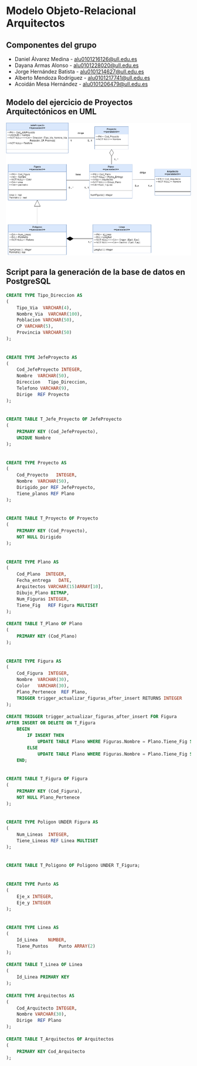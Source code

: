 # Modelo Objeto-Relacional Arquitectos

## Componentes del grupo
- Daniel Álvarez Medina - alu0101216126@ull.edu.es
- Dayana Armas Alonso - alu0101228020@ull.edu.es
- Jorge Hernández Batista - alu0101214627@ull.edu.es
- Alberto Mendoza Rodríguez - alu0101217741@ull.edu.es
- Acoidán Mesa Hernández - alu0101206479@ull.edu.es

## Modelo del ejercicio de Proyectos Arquitectónicos en UML

![Modelo arquitectos](modelo_UML_arquitectos.png)

## Script para la generación de la base de datos en PostgreSQL

```sql
CREATE TYPE Tipo_Direccion AS
( 
    Tipo_Via  VARCHAR(4),
    Nombre_Via  VARCHAR(100),
    Poblacion VARCHAR(50),
    CP VARCHAR(5),
    Provincia VARCHAR(50)
);


CREATE TYPE JefeProyecto AS
(
    Cod_JefeProyecto INTEGER,
    Nombre  VARCHAR(50),
    Direccion   Tipo_Direccion,
    Telefono VARCHAR(9),
    Dirige  REF Proyecto
);


CREATE TABLE T_Jefe_Proyecto OF JefeProyecto
(
    PRIMARY KEY (Cod_JefeProyecto),
    UNIQUE Nombre
);


CREATE TYPE Proyecto AS
(
    Cod_Proyecto   INTEGER,
    Nombre  VARCHAR(50),
    Dirigido_por REF JefeProyecto,
    Tiene_planos REF Plano
);


CREATE TABLE T_Proyecto OF Proyecto
(
    PRIMARY KEY (Cod_Proyecto),
    NOT NULL Dirigido
);


CREATE TYPE Plano AS
( 
    Cod_Plano  INTEGER,
    Fecha_entrega   DATE,
    Arquitectos VARCHAR(15)ARRAY[10],
    Dibujo_Plano BITMAP,
    Num_Figuras INTEGER,
    Tiene_Fig   REF Figura MULTISET
);

CREATE TABLE T_Plano OF Plano 
(
    PRIMARY KEY (Cod_Plano)
);


CREATE TYPE Figura AS 
(
    Cod_Figura  INTEGER,
    Nombre  VARCHAR(30),
    Color   VARCHAR(30),
    Plano_Pertenece  REF Plano,
    TRIGGER trigger_actualizar_figuras_after_insert RETURNS INTEGER
);

CREATE TRIGGER trigger_actualizar_figuras_after_insert FOR Figura
AFTER INSERT OR DELETE ON T_Figura
    BEGIN
        IF INSERT THEN
            UPDATE TABLE Plano WHERE Figuras.Nombre = Plano.Tiene_Fig SET Plano.Num_Figuras = Plano.Num_Figuras + 1;
        ELSE
            UPDATE TABLE Plano WHERE Figuras.Nombre = Plano.Tiene_Fig SET Plano.Num_Figuras = Plano.Num_Figuras - 1;
    END;


CREATE TABLE T_Figura OF Figura
(
    PRIMARY KEY (Cod_Figura),
    NOT NULL Plano_Pertenece
);


CREATE TYPE Poligon UNDER Figura AS 
(
    Num_Lineas  INTEGER,
    Tiene_Lineas REF Linea MULTISET
);


CREATE TABLE T_Poligono OF Poligono UNDER T_Figura;


CREATE TYPE Punto AS 
(
    Eje_x INTEGER,
    Eje_y INTEGER
);


CREATE TYPE Linea AS 
(
    Id_Linea    NUMBER,
    Tiene_Puntos    Punto ARRAY(2)
);

CREATE TABLE T_Linea OF Linea
(
    Id_Linea PRIMARY KEY
);

CREATE TYPE Arquitectos AS
(
    Cod_Arquitecto INTEGER,
    Nombre VARCHAR(30),
    Dirige  REF Plano
);

CREATE TABLE T_Arquitectos OF Arquitectos
(
    PRIMARY KEY Cod_Arquitecto
);
```

